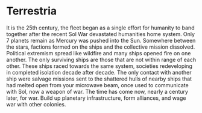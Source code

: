 # Terrestria
It is the 25th century, the fleet began as a single effort for humanity to band together after the recent Sol War devastated humanities home system. Only 7 planets remain as Mercury was pushed into the Sun. Somewhere between the stars, factions formed on the ships and the collective mission dissolved. Political extremism spread like wildfire and many ships opened fire on one another. The only surviving ships are those that are not within range of each other. These ships raced towards the same system, societies redeveloping in completed isolation decade after decade. The only contact with another ship were salvage missions sent to the shattered hulls of nearby ships that had melted open from your microwave beam, once used to communicate with Sol, now a weapon of war. The time has come now, nearly a century later, for war. Build up planetary infrastructure, form alliances, and wage war with other colonies.
